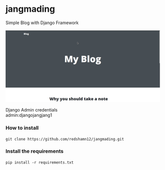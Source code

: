 # jangmading
Simple Blog with Django Framework<br><br>
![jangmading Demo](./DEMO.gif)

Django Admin credentials<br>
admin:djangojangjang1<br>

### How to install

`git clone https://github.com/redshamn12/jangmading.git`

### Install the requirements

`pip install -r requirements.txt`
